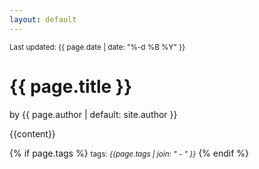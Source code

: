 ```yaml
---
layout: default
---
```


<small>Last updated: {{ page.date | date: "%-d %B %Y" }}</small>
<h1>{{ page.title }}</h1>
<p class="view">by {{ page.author | default: site.author }}</p>

{{content}}

{% if page.tags %}
  <small>tags: <em>{{page.tags | join: "</em> - <em>" }}</em></small>
{% endif %}
